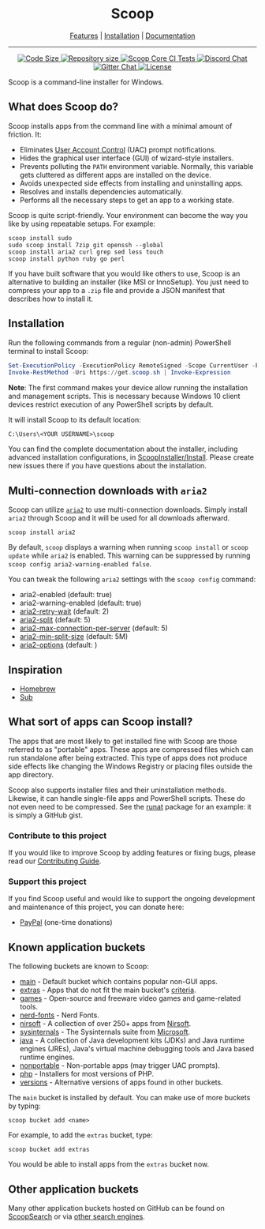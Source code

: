 <h1 align="center">Scoop</h1>

<p align="center">
        <a href="https://github.com/ScoopInstaller/Scoop#what-does-scoop-do">Features</a>
        |
        <a href="https://github.com/ScoopInstaller/Scoop#installation">Installation</a>
        |
        <a href="https://github.com/ScoopInstaller/Scoop/wiki">Documentation</a>
</p>

---

<p align="center">
    <a href="https://github.com/ScoopInstaller/Scoop">
        <img src="https://img.shields.io/github/languages/code-size/ScoopInstaller/Scoop.svg" alt="Code Size" />
    </a>
    <a href="https://github.com/ScoopInstaller/Scoop">
        <img src="https://img.shields.io/github/repo-size/ScoopInstaller/Scoop.svg" alt="Repository size" />
    </a>
    <a href="https://github.com/ScoopInstaller/Scoop/actions/workflows/ci.yml">
        <img src="https://github.com/ScoopInstaller/Scoop/actions/workflows/ci.yml/badge.svg" alt="Scoop Core CI Tests" />
    </a>
    <a href="https://discord.gg/s9yRQHt">
        <img src="https://img.shields.io/badge/chat-on%20discord-7289DA.svg" alt="Discord Chat" />
    </a>
    <a href="https://gitter.im/lukesampson/scoop">
        <img src="https://badges.gitter.im/lukesampson/scoop.png" alt="Gitter Chat" />
    </a>
    <a href="./LICENSE">
        <img src="https://img.shields.io/badge/license-UNLICENSE%20or%20MIT-blue" alt="License" />
    </a>
</p>

Scoop is a command-line installer for Windows.

## What does Scoop do?

Scoop installs apps from the command line with a minimal amount of friction. It:

- Eliminates [User Account Control](https://learn.microsoft.com/windows/security/application-security/application-control/user-account-control/) (UAC) prompt notifications.
- Hides the graphical user interface (GUI) of wizard-style installers.
- Prevents polluting the `PATH` environment variable. Normally, this variable gets cluttered as different apps are installed on the device.
- Avoids unexpected side effects from installing and uninstalling apps.
- Resolves and installs dependencies automatically.
- Performs all the necessary steps to get an app to a working state.

Scoop is quite script-friendly. Your environment can become the way you like by using repeatable setups. For example:

```console
scoop install sudo
sudo scoop install 7zip git openssh --global
scoop install aria2 curl grep sed less touch
scoop install python ruby go perl
```

If you have built software that you would like others to use, Scoop is an alternative to building an installer (like MSI or InnoSetup). You just need to compress your app to a `.zip` file and provide a JSON manifest that describes how to install it.

## Installation

Run the following commands from a regular (non-admin) PowerShell terminal to install Scoop:

```powershell
Set-ExecutionPolicy -ExecutionPolicy RemoteSigned -Scope CurrentUser -Force
Invoke-RestMethod -Uri https://get.scoop.sh | Invoke-Expression
```

**Note**: The first command makes your device allow running the installation and management scripts. This is necessary because Windows 10 client devices restrict execution of any PowerShell scripts by default.

It will install Scoop to its default location:

`C:\Users\<YOUR USERNAME>\scoop`

You can find the complete documentation about the installer, including advanced installation configurations, in [ScoopInstaller/Install](https://github.com/ScoopInstaller/Install). Please create new issues there if you have questions about the installation.

## Multi-connection downloads with `aria2`

Scoop can utilize [`aria2`](https://github.com/aria2/aria2) to use multi-connection downloads. Simply install `aria2` through Scoop and it will be used for all downloads afterward.

```console
scoop install aria2
```

By default, `scoop` displays a warning when running `scoop install` or `scoop update` while `aria2` is enabled. This warning can be suppressed by running `scoop config aria2-warning-enabled false`.

You can tweak the following `aria2` settings with the `scoop config` command:

- aria2-enabled (default: true)
- aria2-warning-enabled (default: true)
- [aria2-retry-wait](https://aria2.github.io/manual/en/html/aria2c.html#cmdoption-retry-wait) (default: 2)
- [aria2-split](https://aria2.github.io/manual/en/html/aria2c.html#cmdoption-s) (default: 5)
- [aria2-max-connection-per-server](https://aria2.github.io/manual/en/html/aria2c.html#cmdoption-x) (default: 5)
- [aria2-min-split-size](https://aria2.github.io/manual/en/html/aria2c.html#cmdoption-k) (default: 5M)
- [aria2-options](https://aria2.github.io/manual/en/html/aria2c.html#options) (default: )

## Inspiration

- [Homebrew](https://brew.sh/)
- [Sub](https://signalvnoise.com/posts/3264-automating-with-convention-introducing-sub)

## What sort of apps can Scoop install?

The apps that are most likely to get installed fine with Scoop are those referred to as "portable" apps. These apps are compressed files which can run standalone after being extracted. This type of apps does not produce side effects like changing the Windows Registry or placing files outside the app directory.

Scoop also supports installer files and their uninstallation methods. Likewise, it can handle single-file apps and PowerShell scripts. These do not even need to be compressed. See the [runat](https://github.com/ScoopInstaller/Main/blob/master/bucket/runat.json) package for an example: it is simply a GitHub gist.

### Contribute to this project

If you would like to improve Scoop by adding features or fixing bugs, please read our [Contributing Guide](https://github.com/ScoopInstaller/.github/blob/main/.github/CONTRIBUTING.md).

### Support this project

If you find Scoop useful and would like to support the ongoing development and maintenance of this project, you can donate here:

- [PayPal](https://www.paypal.com/cgi-bin/webscr?cmd=_s-xclick&hosted_button_id=DM2SUH9EUXSKJ) (one-time donations)

## Known application buckets

The following buckets are known to Scoop:

- [main](https://github.com/ScoopInstaller/Main) - Default bucket which contains popular non-GUI apps.
- [extras](https://github.com/ScoopInstaller/Extras) - Apps that do not fit the main bucket's [criteria](https://github.com/ScoopInstaller/Scoop/wiki/Criteria-for-including-apps-in-the-main-bucket).
- [games](https://github.com/Calinou/scoop-games) - Open-source and freeware video games and game-related tools.
- [nerd-fonts](https://github.com/matthewjberger/scoop-nerd-fonts) -  Nerd Fonts.
- [nirsoft](https://github.com/ScoopInstaller/Nirsoft) - A collection of over 250+ apps from [Nirsoft](https://nirsoft.net).
- [sysinternals](https://github.com/niheaven/scoop-sysinternals) - The Sysinternals suite from [Microsoft](https://learn.microsoft.com/sysinternals/).
- [java](https://github.com/ScoopInstaller/Java) - A collection of Java development kits (JDKs) and Java runtime engines (JREs), Java's virtual machine debugging tools and Java based runtime engines.
- [nonportable](https://github.com/ScoopInstaller/Nonportable) - Non-portable apps (may trigger UAC prompts).
- [php](https://github.com/ScoopInstaller/PHP) - Installers for most versions of PHP.
- [versions](https://github.com/ScoopInstaller/Versions) - Alternative versions of apps found in other buckets.

The `main` bucket is installed by default. You can make use of more buckets by typing:

```console
scoop bucket add <name>
```

For example, to add the `extras` bucket, type:

```console
scoop bucket add extras
```

You would be able to install apps from the `extras` bucket now.

## Other application buckets

Many other application buckets hosted on GitHub can be found on [ScoopSearch](https://scoop.sh/) or via [other search engines](https://rasa.github.io/scoop-directory/#other-search-engines).

